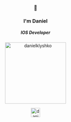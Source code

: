 <h3 align = "center"> 👋 </h3>
<h3 align = "center"> I'm Daniel </h3>
<h5 align = "center"> IOS Developer </h5>

 <p align="center">
 <img
  src="https://i.pinimg.com/564x/f8/b6/23/f8b623e166e47ed8013902d0c5833dd5.jpg"     
  alt="danielklyshko" 
  height="200" 
  width="200"
/>
</p>

<p align="center">
<a href="https://linkedin.com/in/danielklyshko" target="blank"><img align="center" src="https://cdn.iconscout.com/icon/free/png-512/free-linkedin-logo-icon-download-in-svg-png-gif-file-formats--social-media-pack-logos-icons-624853.png?f=webp&w=512" alt="danielklyshko" height="30" width="30" /></a>
</p>

